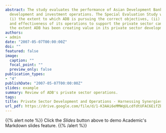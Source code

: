 ```yaml
---
abstract: The study evaluates the performance of Asian Development Bank's (ADB) private sector 
  development and investment operations. The Special Evaluation Study was prepared to determine 
  (i) the extent to which ADB is pursuing the correct objectives, (ii) whether the efficiency 
  and effectiveness of its operations to support the private sector can be improved, and (iii) 
  the extent ADB has been creating value in its private sector development activities.
authors:
- admin
date: "2007-05-07T00:00:00Z"
doi: ""
featured: false
image:
  caption: ""
  focal_point: ""
  preview_only: false
publication_types:
- "4"
publishDate: "2007-05-07T00:00:00Z"
slides: example
summary: Review of ADB's private sector operations.
tags:
title: Private Sector Development and Operations - Harnessing Synergies with the Public Sector
url_pdf: https://drive.google.com/file/d/1-K3AAi6eMMWqULcdfdtUFAC6EifZbweQ
---
```


{{% alert note %}}
Click the *Slides* button above to demo Academic's Markdown slides feature.
{{% /alert %}}

